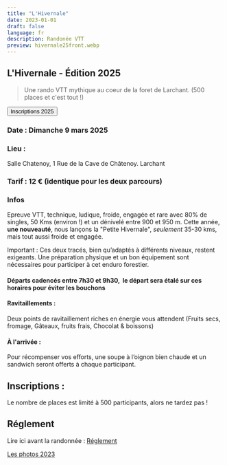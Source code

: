 ```yaml
---
title: "L'Hivernale"
date: 2023-01-01
draft: false
language: fr
description: Randonée VTT
preview: hivernale25front.webp
---
```


## L'Hivernale - Édition 2025

> Une rando VTT mythique au coeur de la foret de Larchant. (500 places et c'est tout !)

<a class="flex justify-center no-underline" href="https://larchant-animation.s2.yapla.com/fr/event-72285">
<button class="px-4 py-2  rounded-xl bg-indigo-500 hover:bg-indigo-600 text-slate-100 hover:text-slate-200"> Inscriptions 2025 </button>
</a>





### Date : Dimanche 9 mars 2025

### Lieu :

Salle Chatenoy, 1 Rue de la Cave de Châtenoy. Larchant

### Tarif : 12 € (identique pour les deux parcours)

### Infos

Epreuve VTT, technique, ludique, froide, engagée et rare avec 80% de singles, 50 Kms (environ !) et un dénivelé entre 900 et 950 m.
Cette année, **une nouveauté**, nous lançons la "Petite Hivernale", _seulement_ 35-30 kms, mais tout aussi froide et engagée.


Important : Ces deux tracés, bien qu’adaptés à différents niveaux, restent exigeants. 
Une préparation physique et un bon équipement sont nécessaires pour participer à cet enduro forestier.

#### Départs cadencés entre 7h30 et 9h30,  le départ sera étalé sur ces horaires pour éviter les bouchons

#### Ravitaillements :
 Deux points de ravitaillement riches en énergie vous attendent (Fruits secs, fromage, Gâteaux, fruits frais, Chocolat & boissons)

#### À l'arrivée :
Pour récompenser vos efforts, une soupe à l’oignon bien chaude et un sandwich seront offerts à chaque participant.

## Inscriptions :
Le nombre de places est limité à 500 participants, alors ne tardez pas !

## Réglement
Lire ici avant la randonnée : [Réglement](REGLEMENT-VTT-hivernale.pdf)

[Les photos 2023](https://www.flickr.com/photos/197712637@N08/sets/72177720305875728/)



<!-- <iframe width="950" height="850" src="https://larchant-animation.s2.yapla.com/fr/event-49641"></iframe> -->